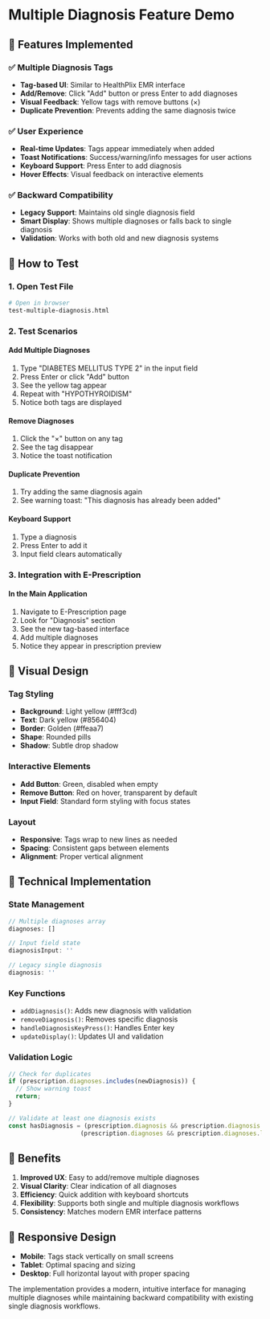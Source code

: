 # Multiple Diagnosis Feature Demo

## 🎯 **Features Implemented**

### ✅ **Multiple Diagnosis Tags**
- **Tag-based UI**: Similar to HealthPlix EMR interface
- **Add/Remove**: Click "Add" button or press Enter to add diagnoses
- **Visual Feedback**: Yellow tags with remove buttons (×)
- **Duplicate Prevention**: Prevents adding the same diagnosis twice

### ✅ **User Experience**
- **Real-time Updates**: Tags appear immediately when added
- **Toast Notifications**: Success/warning/info messages for user actions
- **Keyboard Support**: Press Enter to add diagnosis
- **Hover Effects**: Visual feedback on interactive elements

### ✅ **Backward Compatibility**
- **Legacy Support**: Maintains old single diagnosis field
- **Smart Display**: Shows multiple diagnoses or falls back to single diagnosis
- **Validation**: Works with both old and new diagnosis systems

## 🧪 **How to Test**

### **1. Open Test File**
```bash
# Open in browser
test-multiple-diagnosis.html
```

### **2. Test Scenarios**

#### **Add Multiple Diagnoses**
1. Type "DIABETES MELLITUS TYPE 2" in the input field
2. Press Enter or click "Add" button
3. See the yellow tag appear
4. Repeat with "HYPOTHYROIDISM"
5. Notice both tags are displayed

#### **Remove Diagnoses**
1. Click the "×" button on any tag
2. See the tag disappear
3. Notice the toast notification

#### **Duplicate Prevention**
1. Try adding the same diagnosis again
2. See warning toast: "This diagnosis has already been added"

#### **Keyboard Support**
1. Type a diagnosis
2. Press Enter to add it
3. Input field clears automatically

### **3. Integration with E-Prescription**

#### **In the Main Application**
1. Navigate to E-Prescription page
2. Look for "Diagnosis" section
3. See the new tag-based interface
4. Add multiple diagnoses
5. Notice they appear in prescription preview

## 🎨 **Visual Design**

### **Tag Styling**
- **Background**: Light yellow (#fff3cd)
- **Text**: Dark yellow (#856404)
- **Border**: Golden (#ffeaa7)
- **Shape**: Rounded pills
- **Shadow**: Subtle drop shadow

### **Interactive Elements**
- **Add Button**: Green, disabled when empty
- **Remove Button**: Red on hover, transparent by default
- **Input Field**: Standard form styling with focus states

### **Layout**
- **Responsive**: Tags wrap to new lines as needed
- **Spacing**: Consistent gaps between elements
- **Alignment**: Proper vertical alignment

## 🔧 **Technical Implementation**

### **State Management**
```javascript
// Multiple diagnoses array
diagnoses: []

// Input field state
diagnosisInput: ''

// Legacy single diagnosis
diagnosis: ''
```

### **Key Functions**
- `addDiagnosis()`: Adds new diagnosis with validation
- `removeDiagnosis()`: Removes specific diagnosis
- `handleDiagnosisKeyPress()`: Handles Enter key
- `updateDisplay()`: Updates UI and validation

### **Validation Logic**
```javascript
// Check for duplicates
if (prescription.diagnoses.includes(newDiagnosis)) {
  // Show warning toast
  return;
}

// Validate at least one diagnosis exists
const hasDiagnosis = (prescription.diagnosis && prescription.diagnosis.trim() !== '') || 
                    (prescription.diagnoses && prescription.diagnoses.length > 0);
```

## 🚀 **Benefits**

1. **Improved UX**: Easy to add/remove multiple diagnoses
2. **Visual Clarity**: Clear indication of all diagnoses
3. **Efficiency**: Quick addition with keyboard shortcuts
4. **Flexibility**: Supports both single and multiple diagnosis workflows
5. **Consistency**: Matches modern EMR interface patterns

## 📱 **Responsive Design**

- **Mobile**: Tags stack vertically on small screens
- **Tablet**: Optimal spacing and sizing
- **Desktop**: Full horizontal layout with proper spacing

The implementation provides a modern, intuitive interface for managing multiple diagnoses while maintaining backward compatibility with existing single diagnosis workflows.

